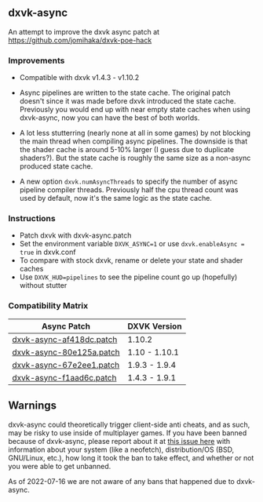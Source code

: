 ## dxvk-async
An attempt to improve the dxvk async patch at https://github.com/jomihaka/dxvk-poe-hack

### Improvements

 - Compatible with dxvk v1.4.3 - v1.10.2

 - Async pipelines are written to the state cache. The original patch doesn't since it was made before dxvk introduced the state cache. Previously you would end up with near empty state caches when using dxvk-async, now you can have the best of both worlds.

 - A lot less stutterring (nearly none at all in some games) by not blocking the main thread when compiling async pipelines. The downside is that the shader cache is around 5-10% larger (I guess due to duplicate shaders?). But the state cache is roughly the same size as a non-async produced state cache.

 - A new option `dxvk.numAsyncThreads` to specify the number of async pipeline compiler threads. Previously half the cpu thread count was used by default, now it's the same logic as the state cache.

### Instructions

* Patch dxvk with dxvk-async.patch
* Set the environment variable `DXVK_ASYNC=1` or use `dxvk.enableAsync = true` in dxvk.conf
* To compare with stock dxvk, rename or delete your state and shader caches
* Use `DXVK_HUD=pipelines` to see the pipeline count go up (hopefully) without stutter

### Compatibility Matrix

| Async Patch  | DXVK Version |
|--------------|--------------|
| [dxvk-async-af418dc.patch](https://github.com/Sporif/dxvk-async/blob/master/dxvk-async-af418dc.patch) | 1.10.2 | 
| [dxvk-async-80e125a.patch](https://github.com/Sporif/dxvk-async/blob/master/dxvk-async-80e125a.patch) | 1.10  - 1.10.1 | 
| [dxvk-async-67e2ee1.patch](https://github.com/Sporif/dxvk-async/blob/master/dxvk-async-67e2ee1.patch) | 1.9.3 - 1.9.4  | 
| [dxvk-async-f1aad6c.patch](https://github.com/Sporif/dxvk-async/blob/master/dxvk-async-f1aad6c.patch) | 1.4.3 - 1.9.1  | 

## Warnings

dxvk-async could theoretically trigger client-side anti cheats, and as such, may be risky to use inside of multiplayer games.
If you have been banned because of dxvk-async, please report about it at [this issue here](https://github.com/Sporif/dxvk-async/issues/42) with information about your system (like a neofetch), distribution/OS (BSD, GNU/Linux, etc.), how long it took the ban to take effect, and whether or not you were able to get unbanned. 

As of 2022-07-16 we are not aware of any bans that happened due to dxvk-async.
